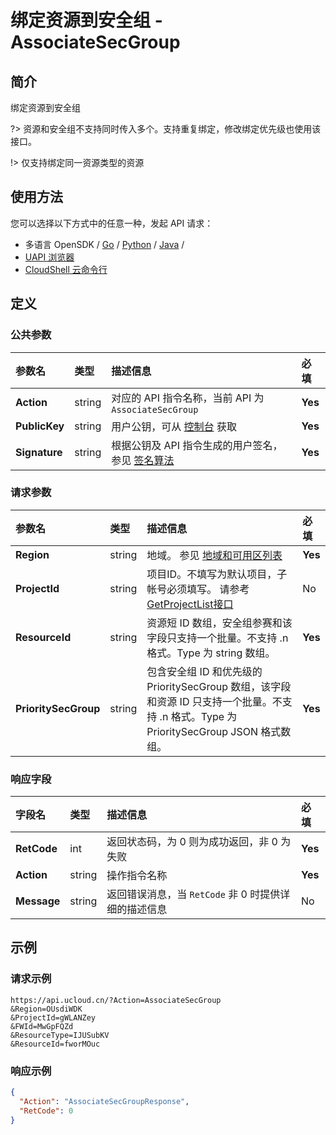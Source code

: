 # 绑定资源到安全组 - AssociateSecGroup

## 简介

绑定资源到安全组

?> 资源和安全组不支持同时传入多个。支持重复绑定，修改绑定优先级也使用该接口。

!> 仅支持绑定同一资源类型的资源


## 使用方法

您可以选择以下方式中的任意一种，发起 API 请求：
- 多语言 OpenSDK / [Go](https://github.com/ucloud/ucloud-sdk-go) / [Python](https://github.com/ucloud/ucloud-sdk-python3) / [Java](https://github.com/ucloud/ucloud-sdk-java) /
- [UAPI 浏览器](https://console.ucloud.cn/uapi/detail?id=AssociateSecGroup)
- [CloudShell 云命令行](https://shell.ucloud.cn/)


## 定义

### 公共参数

| 参数名 | 类型 | 描述信息 | 必填 |
|:---|:---|:---|:---|
| **Action**     | string  | 对应的 API 指令名称，当前 API 为 `AssociateSecGroup`                        | **Yes** |
| **PublicKey**  | string  | 用户公钥，可从 [控制台](https://console.ucloud.cn/uapi/apikey) 获取                                             | **Yes** |
| **Signature**  | string  | 根据公钥及 API 指令生成的用户签名，参见 [签名算法](api/summary/signature.md)  | **Yes** |

### 请求参数

| 参数名 | 类型 | 描述信息 | 必填 |
|:---|:---|:---|:---|
| **Region** | string | 地域。 参见 [地域和可用区列表](https://docs.ucloud.cn/api/summary/regionlist) |**Yes**|
| **ProjectId** | string | 项目ID。不填写为默认项目，子帐号必须填写。 请参考[GetProjectList接口](https://docs.ucloud.cn/api/summary/get_project_list) |No|
| **ResourceId** | string | 资源短 ID 数组，安全组参赛和该字段只支持一个批量。不支持 .n 格式。Type 为 string 数组。 |**Yes**|
| **PrioritySecGroup** | string | 包含安全组 ID 和优先级的 PrioritySecGroup 数组，该字段和资源 ID 只支持一个批量。不支持 .n 格式。Type 为 PrioritySecGroup JSON 格式数组。 |**Yes**|

### 响应字段

| 字段名 | 类型 | 描述信息 | 必填 |
|:---|:---|:---|:---|
| **RetCode** | int | 返回状态码，为 0 则为成功返回，非 0 为失败 |**Yes**|
| **Action** | string | 操作指令名称 |**Yes**|
| **Message** | string | 返回错误消息，当 `RetCode` 非 0 时提供详细的描述信息 |No|




## 示例

### 请求示例
    
```
https://api.ucloud.cn/?Action=AssociateSecGroup
&Region=OUsdiWDK
&ProjectId=gWLANZey
&FWId=MwGpFQZd
&ResourceType=IJUSubKV
&ResourceId=fworMOuc
```

### 响应示例
    
```json
{
  "Action": "AssociateSecGroupResponse",
  "RetCode": 0
}
```





